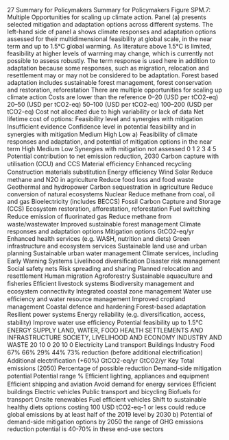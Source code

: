 27
Summary for Policymakers
Summary for Policymakers
Figure SPM.7: Multiple Opportunities for scaling up climate action. Panel (a) presents selected mitigation and adaptation options across different 
systems. The left-hand side of panel a shows climate responses and adaptation options assessed for their multidimensional feasibility at global scale, in the near 
term and up to 1.5°C global warming. As literature above 1.5°C is limited, feasibility at higher levels of warming may change, which is currently not possible 
to assess robustly. The term response is used here in addition to adaptation because some responses, such as migration, relocation and resettlement may or 
may not be considered to be adaptation. Forest based adaptation includes sustainable forest management, forest conservation and restoration, reforestation 
There are multiple opportunities for scaling up climate action
Costs are lower than the reference
0–20 (USD per tCO2-eq)
20–50 (USD per tCO2-eq)
50–100 (USD per tCO2-eq)
100–200 (USD per tCO2-eq)
Cost not allocated due to high 
variability or lack of data
Net lifetime cost of options:
Feasibility level and synergies 
with mitigation
Insufﬁcient evidence
Conﬁdence level in potential feasibility
and in synergies with mitigation
Medium
High
Low
a) Feasibility of climate responses and adaptation, and potential of mitigation options in the near term
High
Medium
Low
Synergies 
with
mitigation
not 
assessed
0
1
2
3
4
5
Potential contribution to 
net emission reduction, 2030
Carbon capture with 
utilisation (CCU) and CCS
Material efﬁciency
Enhanced recycling
Construction materials substitution
Energy efﬁciency
Wind
Solar
Reduce methane and N2O in agriculture
Reduce food loss and food waste
Geothermal and hydropower
Carbon sequestration in agriculture
Reduce conversion of natural ecosystems
Nuclear
Reduce methane from coal, oil and gas
Bioelectricity (includes BECCS)
Fossil Carbon Capture and Storage (CCS)
Ecosystem restoration,
afforestation, reforestation
Fuel switching
Reduce emission of ﬂuorinated gas
Reduce methane from
waste/wastewater
Improved sustainable forest management
Climate responses and
adaptation options
Mitigation options
GtCO2-eq/yr
Enhanced health services
(e.g. WASH, nutrition and diets)
Green infrastructure and
ecosystem services
Sustainable land use and urban planning
Sustainable urban water management
Climate services, including
Early Warning Systems
Livelihood diversiﬁcation
Disaster risk management
Social safety nets
Risk spreading and sharing
Planned relocation and resettlement
Human migration
Agroforestry
Sustainable aquaculture and ﬁsheries
Efﬁcient livestock systems
Biodiversity management and
ecosystem connectivity
Integrated coastal zone management
Water use efﬁciency and water
resource management
Improved cropland management
Coastal defence and hardening
Forest-based adaptation
Resilient power systems
Energy reliability (e.g.
diversiﬁcation, access, stability)
Improve water use efﬁciency
Potential
feasibility
up to 1.5°C
ENERGY SUPPLY
LAND, WATER, FOOD
HEALTH
SETTLEMENTS AND
INFRASTRUCTURE
SOCIETY, LIVELIHOOD
AND ECONOMY
INDUSTRY AND WASTE
20
10
0
20
10
0
Electricity
Land transport
Buildings
Industry
Food
67% 
66% 
29% 
44% 
73% reduction (before 
additional electriﬁcation) 
Additional electriﬁcation (+60%)
GtCO2-eq/yr 
GtCO2/yr 
Key
Total emissions (2050)
Percentage of possible reduction 
Demand-side mitigation potential
Potential range
% 
Efﬁcient lighting, appliances
and equipment
Efﬁcient shipping and aviation
Avoid demand for energy services
Efﬁcient buildings
Electric vehicles
Public transport and bicycling
Biofuels for transport
Onsite renewables
Fuel efﬁcient vehicles
Shift to sustainable healthy diets
options costing 100 USD tCO2-eq-1 or 
less could reduce global emissions by 
at least half of the 2019 level by 2030
b) Potential of demand-side 
mitigation options by 2050
the range of GHG emissions 
reduction potential is 40-70% 
in these end-use sectors
